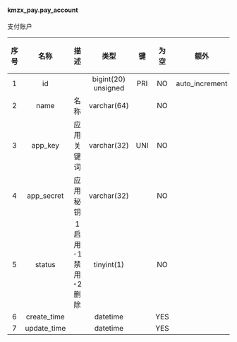 #### kmzx_pay.pay_account 
支付账户

| 序号 | 名称 | 描述 | 类型 | 键 | 为空 | 额外 | 默认值 |
| :--: | :--: | :--: | :--: | :--: | :--: | :--: | :--: |
| 1 | id |  | bigint(20) unsigned | PRI | NO | auto_increment |  |
| 2 | name | 名称 | varchar(64) |  | NO |  |  |
| 3 | app_key | 应用关键词 | varchar(32) | UNI | NO |  |  |
| 4 | app_secret | 应用秘钥 | varchar(32) |  | NO |  |  |
| 5 | status | 1 启用 -1 禁用 -2删除 | tinyint(1) |  | NO |  | 1 |
| 6 | create_time |  | datetime |  | YES |  |  |
| 7 | update_time |  | datetime |  | YES |  |  |
